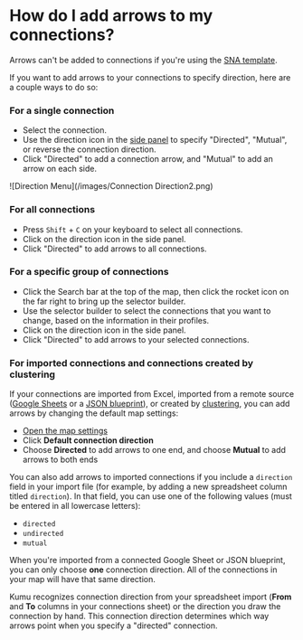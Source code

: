 # How do I add arrows to my connections?

<p class="alert alert-warning">
Arrows can't be added to connections if you're using the <a class="alert-link" href="/guides/templates.md#sna-social-network-analysis-template">SNA template</a>.
</p>

If you want to add arrows to your connections to specify direction, here are a couple ways to do so:

### For a single connection

* Select the connection.
* Use the direction icon <i class="fa fa-exchange">  </i> in the [side panel](/overview/map-editor.md#side-panel) to specify "Directed", "Mutual", or reverse <i class="fa fa-random"></i> the connection direction.
* Click "Directed" to add a connection arrow, and "Mutual" to add an arrow on each side.

![Direction Menu](/images/Connection Direction2.png)

### For all connections

* Press `Shift` + `C` on your keyboard to select all connections.
* Click on the direction icon <i class="fa fa-exchange">  </i> in the side panel.
* Click "Directed" to add arrows to all connections.


### For a specific group of connections

* Click the Search bar at the top of the map, then click the rocket icon <i class="fa fa-rocket">  </i> on the far right to bring up the selector builder.
* Use the selector builder to select the connections that you want to change, based on the information in their profiles.
* Click on the direction icon <i class="fa fa-exchange">  </i> in the side panel.
* Click "Directed" to add arrows to your selected connections.


### For imported connections and connections created by clustering

If your connections are imported from Excel, imported from a remote source ([Google Sheets](/guides/import.md#import-from-google-sheets) or a [JSON blueprint](/guides/blueprints.md#set-a-remote-blueprint)), or created by [clustering](/guides/clustering.md), you can add arrows by changing the default map settings:

* [Open the map settings](/overview/settings.md#map-settings)
* Click **Default connection direction**
* Choose **Directed** to add arrows to one end, and choose **Mutual** to add arrows to both ends

You can also add arrows to imported connections if you include a `direction` field in your import file (for example, by adding a new spreadsheet column titled `direction`). In that field, you can use one of the following values (must be entered in all lowercase letters):
- `directed`
- `undirected`
- `mutual`

<p class="alert alert-warning">
When you're imported from a connected Google Sheet or JSON blueprint, you can only choose <strong>one</strong> connection direction. All of the connections in your map will have that same direction.
</p>

<p class="alert alert-info">
Kumu recognizes connection direction from your spreadsheet import (<strong>From</strong> and <strong>To</strong> columns in your connections sheet) or the direction you draw the connection by hand. This connection direction determines which way arrows point when you specify a "directed" connection.
</p>

